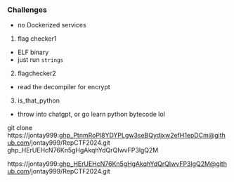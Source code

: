 ### Challenges

- no Dockerized services

1. flag checker1

- ELF binary
- just run `strings`

2. flagchecker2

- read the decompiler for encrypt

3. is_that_python

- throw into chatgpt, or go learn python bytecode lol

git clone https://jontay999: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@github.com/jontay999/RepCTF2024.git
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

https://jontay999: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@github.com/jontay999/RepCTF2024.git
